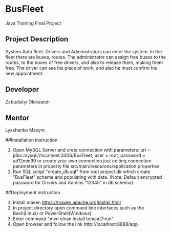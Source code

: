 # BusFleet
Java Training Final Project

## Project Description
System Auto fleet. Drivers and Administrators can enter the system.
In the fleet there are buses, routes. 
The administrator can assign free buses to the routes, to the buses of free drivers, and also to release them, making them free. 
The driver can see his place of work, and also he must confirm his new appointment.

## Developer
Zabudskyi Oleksandr

## Mentor
Lyashenko Maxym

##Installation instruction
1. Open MySQL Server and crete connection with parameters: url = jdbc:mysql://localhost:3306/BusFleet, user = root, password = ad12min99 
or create your own connection just editing connection parameters in property file src/main/resources/application.properties
2. Run SQL script "create_db.sql" from root project dir which create "BusFleet" scheme and populating with data. 
(Note: Default encrypted password for Drivers and Admins "12345" in db schema)

##Deployment instruction
1. Install maven https://maven.apache.org/install.html
2. In project directory open command line interfaces such as the Bash(Linux) or PowerShell(Windows)
3. Enter command "mvn clean install tomcat7:run"
4. Open browser and follow the link http://localhost:8888/app

